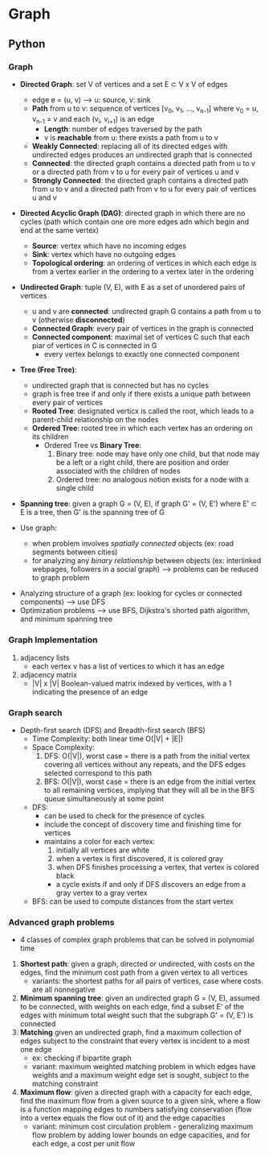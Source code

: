 # Graph
## Python
### Graph
- **Directed Graph**: set V of vertices and a set E ⊂ V x V of edges 
    + edge e = (u, v) --> u: source, v: sink
    + **Path** from u to v: sequence of vertices [v<sub>0</sub>, v<sub>1</sub>, ..., v<sub>n-1</sub>] where v<sub>0</sub> = u, v<sub>n-1</sub> = v and each (v<sub>i</sub>, v<sub>i+1</sub>) is an edge
        - **Length**: number of edges traversed by the path
        - v is **reachable** from u: there exists a path from u to v
    + **Weakly Connected**: replacing all of its directed edges with undirected edges produces an undirected graph that is connected
    + **Connected**: the directed graph contains a directed path from u to v or a directed path from v to u for every pair of vertices u and v
    + **Strongly Connected**: the directed graph contains a directed path from u to v and a directed path from v to u for every pair of vertices u and v
- **Directed Acyclic Graph (DAG)**: directed graph in which there are no cycles (path which contain one ore more edges adn which begin and end at the same vertex)
    + **Source**: vertex which have no incoming edges
    + **Sink**: vertex which have no outgoing edges
    + **Topological ordering**: an ordering of vertices in which each edge is from a vertex earlier in the ordering to a vertex later in the ordering 
- **Undirected Graph**: tuple (V, E), with E as a set of unordered pairs of vertices
    + u and v are **connected**: undirected graph G contains a path from u to v (otherwise **disconnected**)
    + **Connected Graph**: every pair of vertices in the graph is connected 
    + **Connected component**: maximal set of vertices C such that each piar of vertices in C is connected in G
        - every vertex belongs to exactly one connected component
- **Tree (Free Tree)**: 
    + undirected graph that is connected but has no cycles
    + graph is free tree if and only if there exists a unique path between every pair of vertices
    + **Rooted Tree**: designated verticx is called the root, which leads to a parent-child relationship on the nodes
    + **Ordered Tree**: rooted tree in which each vertex has an ordering on its children 
        - Ordered Tree vs **Binary Tree**:
            1. Binary tree: node may have only one child, but that node may be a left or a right child, there are position and order associated with the children of nodes
            2. Ordered tree: no analogous notion exists for a node with a single child 
- **Spanning tree**: given a graph G = (V, E), if graph G' = (V, E') where E' ⊂ E is a tree, then G' is the spanning tree of G

- Use graph:
    + when problem involves *spatially connected* objects (ex: road segments between cities)
    + for analyzing any *binary relationship* between objects (ex: interlinked webpages, followers in a social graph) --> problems can be reduced to graph problem
+ Analyzing structure of a graph (ex: looking for cycles or connected components) --> use DFS
+ Optimization problems --> use BFS, Dijkstra's shorted path algorithm, and minimum spanning tree

### Graph Implementation
1. adjacency lists
    - each vertex v has a list of vertices to which it has an edge 
2. adjacency matrix
    - |V| x |V| Boolean-valued matrix indexed by vertices, with a 1 indicating the presence of an edge

### Graph search
- Depth-first search (DFS) and Breadth-first search (BFS)
    + Time Complexity: both linear time O(|V| + |E|)
    + Space Complexity:
        1. DFS: O(|V|), worst case = there is a path from the initial vertex covering all vertices without any repeats, and the DFS edges selected correspond to this path
        2. BFS: O(|V|), worst case = there is an edge from the initial vertex to all remaining vertices, implying that they will all be in the BFS queue simultaneously at some point
    + DFS: 
        + can be used to check for the presence of cycles 
        + include the concept of discovery time and finishing time for vertices
        + maintains a color for each vertex:
            1. initially all vertices are white
            2. when a vertex is first discovered, it is colored gray
            3. when DFS finishes processing a vertex, that vertex is colored black
            + a cycle exists if and only if DFS discovers an edge from a gray vertex to a gray vertex
    + BFS: can be used to compute distances from the start vertex

### Advanced graph problems
- 4 classes of complex graph problems that can be solved in polynomial time
1. **Shortest path**: given a graph, directed or undirected, with costs on the edges, find the minimum cost path from a given vertex to all vertices
    + variants: the shortest paths for all pairs of vertices, case where costs are all nonnegative
2. **Minimum spanning tree**: given an undirected graph G = (V, E), assumed to be connected, with weights on each edge, find a subset E' of the edges with minimum total weight such that the subgraph G' = (V, E') is connected
3. **Matching** given an undirected graph, find a maximum collection of edges subject to the constraint that every vertex is incident to a most one edge
    + ex: checking if bipartite graph 
    + variant: maximum weighted matching problem in which edges have weights and a maximum weight edge set is sought, subject to the matching constraint
4. **Maximum flow**: given a directed graph with a capacity for each edge, find the maximum flow from a given source to a given sink, where a flow is a function mapping edges to numbers satisfying conservation (flow into a vertex equals the flow out of it) and the edge capacities
    + variant: minimum cost circulation problem - generalizing maximum flow problem by adding lower bounds on edge capacities, and for each edge, a cost per unit flow

